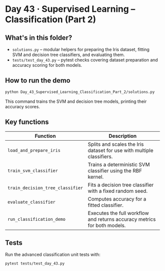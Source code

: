 # Day 43 · Supervised Learning – Classification (Part 2)

## What's in this folder?
- `solutions.py` – modular helpers for preparing the Iris dataset, fitting SVM and decision tree classifiers, and evaluating them.
- `tests/test_day_43.py` – pytest checks covering dataset preparation and accuracy scoring for both models.

## How to run the demo
```bash
python Day_43_Supervised_Learning_Classification_Part_2/solutions.py
```
This command trains the SVM and decision tree models, printing their accuracy scores.

## Key functions
| Function | Description |
| --- | --- |
| `load_and_prepare_iris` | Splits and scales the Iris dataset for use with multiple classifiers. |
| `train_svm_classifier` | Trains a deterministic SVM classifier using the RBF kernel. |
| `train_decision_tree_classifier` | Fits a decision tree classifier with a fixed random seed. |
| `evaluate_classifier` | Computes accuracy for a fitted classifier. |
| `run_classification_demo` | Executes the full workflow and returns accuracy metrics for both models. |

## Tests
Run the advanced classification unit tests with:
```bash
pytest tests/test_day_43.py
```
